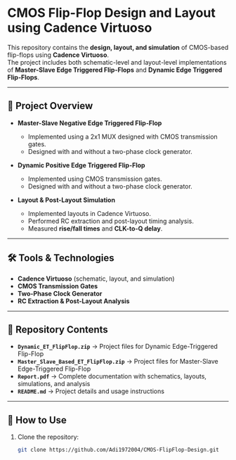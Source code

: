 # CMOS Flip-Flop Design and Layout using Cadence Virtuoso

This repository contains the **design, layout, and simulation** of CMOS-based flip-flops using **Cadence Virtuoso**.  
The project includes both schematic-level and layout-level implementations of **Master-Slave Edge Triggered Flip-Flops** and **Dynamic Edge Triggered Flip-Flops**.

---

## 📌 Project Overview
- **Master-Slave Negative Edge Triggered Flip-Flop**
  - Implemented using a 2x1 MUX designed with CMOS transmission gates.
  - Designed with and without a two-phase clock generator.

- **Dynamic Positive Edge Triggered Flip-Flop**
  - Implemented using CMOS transmission gates.
  - Designed with and without a two-phase clock generator.

- **Layout & Post-Layout Simulation**
  - Implemented layouts in Cadence Virtuoso.
  - Performed RC extraction and post-layout timing analysis.
  - Measured **rise/fall times** and **CLK-to-Q delay**.

---

## 🛠 Tools & Technologies
- **Cadence Virtuoso** (schematic, layout, and simulation)  
- **CMOS Transmission Gates**  
- **Two-Phase Clock Generator**  
- **RC Extraction & Post-Layout Analysis**  

---

## 📂 Repository Contents
- **`Dynamic_ET_FlipFlop.zip`** → Project files for Dynamic Edge-Triggered Flip-Flop  
- **`Master_Slave_Based_ET_FlipFlop.zip`** → Project files for Master-Slave Edge-Triggered Flip-Flop  
- **`Report.pdf`** → Complete documentation with schematics, layouts, simulations, and analysis  
- **`README.md`** → Project details and usage instructions  

---

## 🚀 How to Use
1. Clone the repository:
   ```bash
   git clone https://github.com/Adi1972004/CMOS-FlipFlop-Design.git
